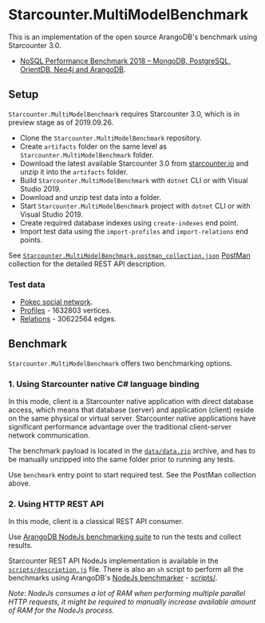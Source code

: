 # Starcounter.MultiModelBenchmark

This is an implementation of the open source ArangoDB's benchmark using Starcounter 3.0.

- [NoSQL Performance Benchmark 2018 – MongoDB, PostgreSQL, OrientDB, Neo4j and ArangoDB](https://www.arangodb.com/2018/02/nosql-performance-benchmark-2018-mongodb-postgresql-orientdb-neo4j-arangodb/).

## Setup

`Starcounter.MultiModelBenchmark` requires Starcounter 3.0, which is in preview stage as of 2019.09.26.

- Clone the `Starcounter.MultiModelBenchmark` repository.
- Create `artifacts` folder on the same level as `Starcounter.MultiModelBenchmark` folder.
- Download the latest available Starcounter 3.0 from [starcounter.io](https://starcounter.io/download/) and unzip it into the `artifacts` folder.
- Build `Starcounter.MultiModelBenchmark` with `dotnet` CLI or with Visual Studio 2019.
- Download and unzip test data into a folder.
- Start `Starcounter.MultiModelBenchmark` project with `dotnet` CLI or with Visual Studio 2019.
- Create required database indexes using `create-indexes` end point.
- Import test data using the `import-profiles` and `import-relations` end points. 

See [`Starcounter.MultiModelBenchmark.postman_collection.json`](Starcounter.MultiModelBenchmark.postman_collection.json) [PostMan](https://www.getpostman.com) collection for the detailed REST API description.

### Test data

- [Pokec social network](https://snap.stanford.edu/data/soc-Pokec.html).
- [Profiles](https://snap.stanford.edu/data/soc-pokec-profiles.txt.gz) - 1632803 vertices.
- [Relations](https://snap.stanford.edu/data/soc-pokec-relationships.txt.gz) - 30622564 edges.

## Benchmark

`Starcounter.MultiModelBenchmark` offers two benchmarking options.

### 1. Using Starcounter native C# language binding

In this mode, client is a Starcounter native application with direct database access, which means that database (server) and application (client) reside on the same physical or virtual server.
Starcounter native applications have significant performance advantage over the traditional client-server network communication.

The benchmark payload is located in the [`data/data.zip`](data/data.zip) archive, and has to be manually unzipped into the same folder prior to running any tests.

Use `benchmark` entry point to start required test. See the PostMan collection above.

### 2. Using HTTP REST API

In this mode, client is a classical REST API consumer.

Use [ArangoDB NodeJs benchmarking suite](https://github.com/weinberger/nosql-tests/) to run the tests and collect results.

Starcounter REST API NodeJs implementation is available in the [`scripts/description.js`](scripts/description.js) file.
There is also an `sh` script to perform all the benchmarks using ArangoDB's [NodeJs benchmarker](https://github.com/weinberger/nosql-tests/blob/master/benchmark.js) - [scripts/](benchmark-starcounter.sh).

*Note: NodeJs consumes a lot of RAM when performing multiple parallel HTTP requests, it might be required to manually increase available amount of RAM for the NodeJs process.*
